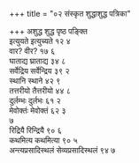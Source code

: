+++
title = "०२ संस्कृत शुद्धाशुद्ध पत्रिका"

+++
अशुद्ध शुद्ध पृष्ठ पङ्क्ति  
इत्युयते इत्युच्यते १२ ४  
वार? वीर? १७ ६  
घाताद्य घ्राताद्य ३४ ८  
सर्वेद्रिय सर्वेन्द्रिय ३९ २  
स्थानि स्थाने ४२ ९  
तत्तरीयो तैत्तरीयो ४४ ८  
दुर्लम्भः दुर्लभः ६१ २  
मेवोक्तंः मेवोक्तं ६२ ३  
	७  
रिद्रियै रिन्द्रियै ९० ६  
कथमित्य कथमित्या ९० ५  
अन्त्यप्रसादिस्थलं सेव्यप्रसादिस्थलं ९४ ७  
  
  